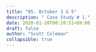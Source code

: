 ```yaml
---
title: "05. October 3 & 5"
description: " Case Study # 1."
date: 2020-01-28T00:10:51+09:00
draft: false
author: "Scott Coleman"
collapsible: true
---
```


